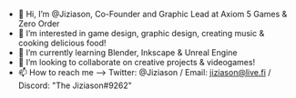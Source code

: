 - 👋 Hi, I’m @Jiziason, Co-Founder and Graphic Lead at Axiom 5 Games & Zero Order
- 👀 I’m interested in game design, graphic design, creating music & cooking delicious food!
- 🌱 I’m currently learning Blender, Inkscape & Unreal Engine
- 💞️ I’m looking to collaborate on creative projects & videogames!
- 📫 How to reach me --> Twitter: @Jiziason / Email: jiziason@live.fi / Discord: "The Jiziason#9262"

<!---
Jiziason/Jiziason is a ✨ special ✨ repository because its `README.md` (this file) appears on your GitHub profile.
You can click the Preview link to take a look at your changes.
--->
